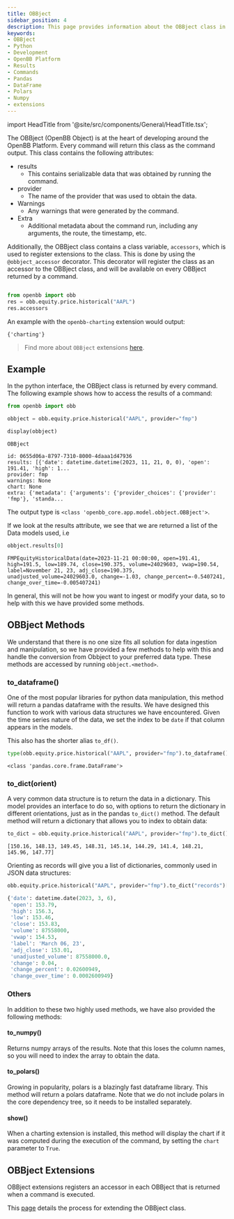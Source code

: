 ```yaml
---
title: OBBject
sidebar_position: 4
description: This page provides information about the OBBject class in the OpenBB Platform.  This class provides the interface to interact with commands
keywords:
- OBBject
- Python
- Development
- OpenBB Platform
- Results
- Commands
- Pandas
- DataFrame
- Polars
- Numpy
- extensions
---
```


import HeadTitle from '@site/src/components/General/HeadTitle.tsx';

<HeadTitle title="OBBject - Developer Guidelines - Development | OpenBB Platform Docs" />

The OBBject (OpenBB Object) is at the heart of developing around the OpenBB Platform. Every command will return this class as the command output. This class contains the following attributes:

- results
  - This contains serializable data that was obtained by running the command.
- provider
  - The name of the provider that was used to obtain the data.
- Warnings
  - Any warnings that were generated by the command.
- Extra
  - Additional metadata about the command run, including any arguments, the route, the timestamp, etc.

Additionally, the OBBject class contains a class variable, `accessors`, which is used to register extensions to the class. This is done by using the `@obbject_accessor` decorator. This decorator will register the class as an accessor to the OBBject class, and will be available on every OBBject returned by a command.

```python

from openbb import obb
res = obb.equity.price.historical("AAPL")
res.accessors
```

An example with the `openbb-charting` extension would output:

```console
{'charting'}
```

> Find more about `OBBject` extensions [here](/website/content/platform/development/developer-guidelines/obbject_extensions.md).

## Example

In the python interface, the OBBject class is returned by every command. The following example shows how to access the results of a command:

```python
from openbb import obb

obbject = obb.equity.price.historical("AAPL", provider="fmp")

display(obbject)
```

```console
OBBject

id: 0655d06a-8797-7310-8000-4daaa1d47936
results: [{'date': datetime.datetime(2023, 11, 21, 0, 0), 'open': 191.41, 'high': 1...
provider: fmp
warnings: None
chart: None
extra: {'metadata': {'arguments': {'provider_choices': {'provider': 'fmp'}, 'standa...
```

The output type is `<class 'openbb_core.app.model.obbject.OBBject'>`.

If we look at the results attribute, we see that we are returned a list of the Data models used, i.e

```python
obbject.results[0]
```

```console
FMPEquityHistoricalData(date=2023-11-21 00:00:00, open=191.41, high=191.5, low=189.74, close=190.375, volume=24029603, vwap=190.54, label=November 21, 23, adj_close=190.375, unadjusted_volume=24029603.0, change=-1.03, change_percent=-0.5407241, change_over_time=-0.005407241)
```

In general, this will not be how you want to ingest or modify your data, so to help with this we have provided some methods.

## OBBject Methods

We understand that there is no one size fits all solution for data ingestion and manipulation, so we have provided a few methods to help with this and handle the conversion from Obbject to your preferred data type. These methods are accessed by running `obbject.<method>`.

### to_dataframe()

One of the most popular libraries for python data manipulation, this method will return a pandas dataframe with the results. We have designed this function to work with various data structures we have encountered. Given the time series nature of the data, we set the index to be `date` if that column appears in the models.

This also has the shorter alias `to_df()`.

```python
type(obb.equity.price.historical("AAPL", provider="fmp").to_dataframe())
```

```console
<class 'pandas.core.frame.DataFrame'>
```

### to_dict(orient)

A very common data structure is to return the data in a dictionary. This model provides an interface to do so, with options to return the dictionary in different orientations, just as in the pandas `to_dict()` method. The default method will return a dictionary that allows you to index to obtain data:

```python
to_dict = obb.equity.price.historical("AAPL", provider="fmp").to_dict()["open"][:10]
```

```console
[150.16, 148.13, 149.45, 148.31, 145.14, 144.29, 141.4, 148.21, 145.96, 147.77]
```

Orienting as records will give you a list of dictionaries, commonly used in JSON data structures:

```python
obb.equity.price.historical("AAPL", provider="fmp").to_dict("records")[0]
```

```python
{'date': datetime.date(2023, 3, 6),
 'open': 153.79,
 'high': 156.3,
 'low': 153.46,
 'close': 153.83,
 'volume': 87558000,
 'vwap': 154.53,
 'label': 'March 06, 23',
 'adj_close': 153.01,
 'unadjusted_volume': 87558000.0,
 'change': 0.04,
 'change_percent': 0.02600949,
 'change_over_time': 0.0002600949}
```

### Others

In addition to these two highly used methods, we have also provided the following methods:

#### to_numpy()

Returns numpy arrays of the results. Note that this loses the column names, so you will need to index the array to obtain the data.

#### to_polars()

Growing in popularity, polars is a blazingly fast dataframe library. This method will return a polars dataframe. Note that we do not include polars in the core dependency tree, so it needs to be installed separately.

#### show()

When a charting extension is installed, this method will display the chart if it was computed during the execution of the command, by setting the `chart` parameter to `True`.

## OBBject Extensions

OBBject extensions registers an accessor in each OBBject that is returned when a command is executed.

This [page](contributing/how-to/add_obbject_extension) details the process for extending the OBBject class.
